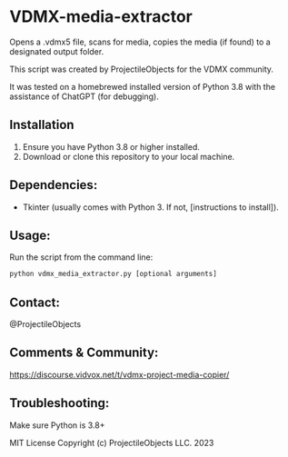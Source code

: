 # VDMX-media-extractor

Opens a .vdmx5 file, scans for media, copies the media (if found) to a designated output folder.

This script was created by ProjectileObjects for the VDMX community.  

It was tested on a homebrewed installed version of Python 3.8 with the assistance of ChatGPT (for debugging).

## Installation

1. Ensure you have Python 3.8 or higher installed.
2. Download or clone this repository to your local machine.

## Dependencies:

- Tkinter (usually comes with Python 3. If not, [instructions to install]).

## Usage:

Run the script from the command line:

```bash
python vdmx_media_extractor.py [optional arguments]
```

## Contact:

@ProjectileObjects 

## Comments & Community:

https://discourse.vidvox.net/t/vdmx-project-media-copier/

## Troubleshooting:

Make sure Python is 3.8+ 


MIT License Copyright (c) ProjectileObjects LLC. 2023
